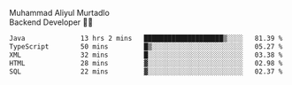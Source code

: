 Muhammad Aliyul Murtadlo
<br>
Backend Developer 👨‍💻
<br>
<!--START_SECTION:waka-->

```txt
Java              13 hrs 2 mins   ████████████████████▒░░░░   81.39 %
TypeScript        50 mins         █▒░░░░░░░░░░░░░░░░░░░░░░░   05.27 %
XML               32 mins         █░░░░░░░░░░░░░░░░░░░░░░░░   03.38 %
HTML              28 mins         ▓░░░░░░░░░░░░░░░░░░░░░░░░   02.98 %
SQL               22 mins         ▓░░░░░░░░░░░░░░░░░░░░░░░░   02.37 %
```

<!--END_SECTION:waka-->
